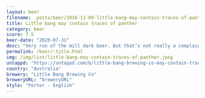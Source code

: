 ```yaml
---
layout: beer
filename: _posts/beer/2016-11-09-little-bang-may-contain-traces-of-panther.md
title: Little bang may contain traces of panther
category: beer
score: 7.5
beer-date: "2020-07-31"
desc: "Very run of the mill dark beer. But that’s not really a complaint. There’s something to say for a well executed classic"
permalink: /beer/:title.html
img: /img/list/little-bang-may-contain-traces-of-panther.jpeg
untappd: "https://untappd.com/b/little-bang-brewing-co-may-contain-traces-of-panther/1120919"
country: "Australia"
brewery: "Little Bang Brewing Co"
breweryURL: "breweryURL"
style: "Porter - English"
---
```

